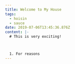 ```yaml
---
title: Welcome to My House
tags:
  - hoisin
  - sauce
date: 2019-07-06T13:45:36.876Z
content: |-
  # This is very exciting!



  1. For reasons
---
```


